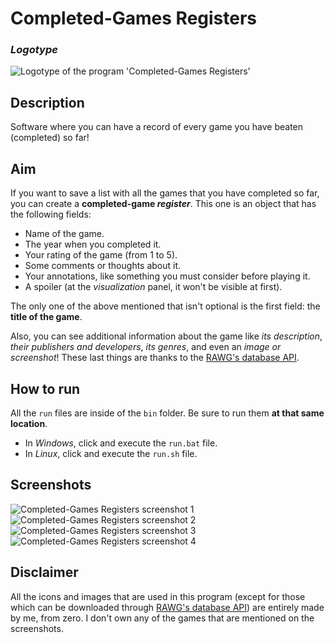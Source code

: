 # Completed-Games Registers

### _Logotype_
![Logotype of the program 'Completed-Games Registers'](https://raw.githubusercontent.com/ComplexRalex/Completed-Games-Registers/master/res/gui/logotype.png "Logotype of the program.")

## Description
Software where you can have a record of every game you have beaten (completed) so far!

## Aim
If you want to save a list with all the games that you have completed so far, you can create a **completed-game _register_**. This one is an object that has the following fields:

* Name of the game.
* The year when you completed it.
* Your rating of the game (from 1 to 5).
* Some comments or thoughts about it.
* Your annotations, like something you must consider before playing it.
* A spoiler (at the *visualization* panel, it won't be visible at first).

The only one of the above mentioned that isn't optional is the first field: the **title of the game**.

Also, you can see additional information about the game like _its description_, _their publishers and developers_, _its genres_, and even an _image or screenshot_!
These last things are thanks to the [RAWG's database API](https://rawg.io/apidocs).

## How to run
All the ``run`` files are inside of the ``bin`` folder. Be sure to run them **at that same location**.

* In *Windows*, click and execute the ``run.bat`` file.
* In *Linux*, click and execute the ``run.sh`` file.

## Screenshots
![Completed-Games Registers screenshot 1](https://i.imgur.com/l1GdgwX.png "screenshot 1")
![Completed-Games Registers screenshot 2](https://i.imgur.com/Gfcct3x.png "screenshot 2")
![Completed-Games Registers screenshot 3](https://i.imgur.com/7yJZlRr.png "screenshot 3")
![Completed-Games Registers screenshot 4](https://i.imgur.com/cHPfpFu.png "screenshot 4")

## Disclaimer
All the icons and images that are used in this program (except for those which can be downloaded through [RAWG's database API](https://rawg.io/apidocs)) are entirely made by me, from zero.
I don't own any of the games that are mentioned on the screenshots.
